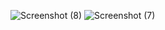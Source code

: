 ![Screenshot (8)](https://github.com/user-attachments/assets/d7c3bfc2-d3b7-40f3-9d9e-553b56ec0e1e)
![Screenshot (7)](https://github.com/user-attachments/assets/57881e31-4241-43e9-b844-90af7c1a183c)
